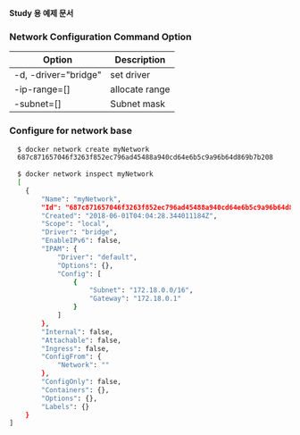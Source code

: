 **Study 용 예제 문서**<br>
### Network Configuration Command Option
| Option | Description |
|--|--|
| -d, -driver="bridge" | set driver|
| -ip-range=[] | allocate range |
| -subnet=[] | Subnet mask |


### Configure for network base<br>
```bash
  $ docker network create myNetwork
  687c871657046f3263f852ec796ad45488a940cd64e6b5c9a96b64d869b7b208
  
  $ docker network inspect myNetwork
  [
    {
        "Name": "myNetwork",
        "Id": "687c871657046f3263f852ec796ad45488a940cd64e6b5c9a96b64d869b7b208"                                                                                        ,
        "Created": "2018-06-01T04:04:28.344011184Z",
        "Scope": "local",
        "Driver": "bridge",
        "EnableIPv6": false,
        "IPAM": {
            "Driver": "default",
            "Options": {},
            "Config": [
                {
                    "Subnet": "172.18.0.0/16",
                    "Gateway": "172.18.0.1"
                }
            ]
        },
        "Internal": false,
        "Attachable": false,
        "Ingress": false,
        "ConfigFrom": {
            "Network": ""
        },
        "ConfigOnly": false,
        "Containers": {},
        "Options": {},
        "Labels": {}
    }
]
```

